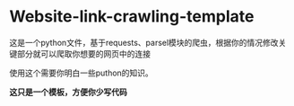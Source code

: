 # Website-link-crawling-template
这是一个python文件，基于requests、parsel模块的爬虫，根据你的情况修改关键部分就可以爬取你想要的网页中的连接


使用这个需要你明白一些puthon的知识。

**这只是一个模板，方便你少写代码**
